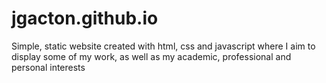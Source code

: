 # jgacton.github.io
<p>Simple, static website created with html, css and javascript where I aim to display some of my work, as well as my academic, professional and personal interests</p>
